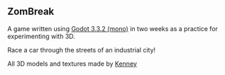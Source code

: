 ## ZomBreak
A game written using [Godot 3.3.2 (mono)](https://godotengine.org) in two weeks as a practice for experimenting with 3D.

Race a car through the streets of an industrial city!

All 3D models and textures made by [Kenney](https://kenney.nl)


